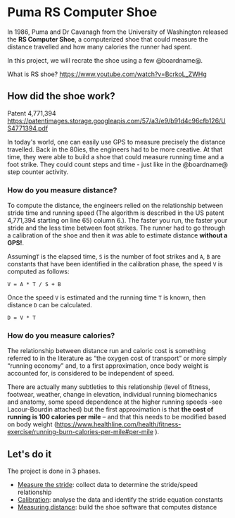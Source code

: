 # Puma RS Computer Shoe

In 1986, Puma and Dr Cavanagh from the University of Washington released the **RS Computer Shoe**, a computerized shoe that could measure the distance travelled and how many calories the runner had spent.

In this project, we will recrate the shoe using a few @boardname@.

What is RS shoe?
https://www.youtube.com/watch?v=BcrkoL_ZWHg

## How did the shoe work?

Patent 4,771,394
https://patentimages.storage.googleapis.com/57/a3/e9/b91d4c96cfb126/US4771394.pdf

In today's world, one can easily use GPS to measure precisely the distance travelled. Back in the 80ies, the engineers had to be more creative. At that time, they were able to build a shoe that could measure running time and a foot strike. They could count steps and time - just like in the @boardname@ step counter activity.

### How do you measure distance?

To compute the distance, the engineers relied on the relationship between stride time and running speed (The algorithm is described in the US patent 4,771,394 starting on line 65) column 6.). The faster you run, the faster your stride and the less time between foot strikes. The runner had to go through a calibration of the shoe and then it was able to estimate distance **without a GPS!**.


Assuming``T`` is the elapsed time, ``S`` is the number of foot strikes
and ``A``, ``B`` are constants that have been identified in the calibration phase, the 
speed ``V`` is computed as follows:

    V = A * T / S + B


Once the speed ``V`` is estimated and the running time ``T`` is known, then distance ``D`` can be calculated.

    D = V * T

### How do you measure calories?

The relationship between distance run and caloric cost is something referred to in the literature as “the oxygen cost of transport” or more simply “running economy” and, to a first approximation, once body weight is accounted for, is considered to be independent of speed.
 
There are actually many subtleties to this relationship (level of fitness, footwear, weather, change in elevation, individual running biomechanics and anatomy, some speed dependence at the higher running speeds -see Lacour-Bourdin attached) but the first approximation is that **the cost of running is 100 calories per mile** – and that this needs to be modified based on body weight (https://www.healthline.com/health/fitness-exercise/running-burn-calories-per-mile#per-mile ).

## Let's do it

The project is done in 3 phases. 

* [Measure the stride](/projects/puma-rs-computer-shoe/measuring-stride): collect data to determine the stride/speed relationship
* [Calibration](/projects/puma-rs-computer-shoe/calibration): analyse the data and identify the stride equation constants
* [Measuring distance](projects/puma-rs-computer-shoe/measuring-distance): build the shoe software that computes distance
